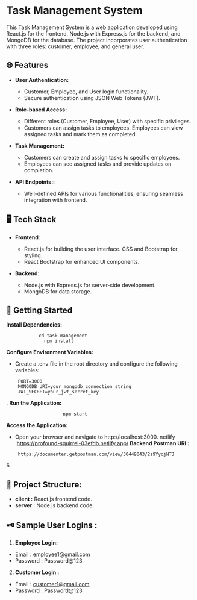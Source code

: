 
# Task Management System

This Task Management System is a web application developed using React.js for the frontend, Node.js with Express.js for the backend, and MongoDB for the database. The project incorporates user authentication with three roles: customer, employee, and general user.


## 🌐 Features

* __User Authentication:__ 
   * Customer, Employee, and User login functionality.
   * Secure authentication using JSON Web Tokens (JWT).
   
* __Role-based Access:__ 

  * Different roles (Customer, Employee, User) with   specific privileges.
  * Customers can assign tasks to employees.
Employees can view assigned tasks and mark them as completed.

* __Task Management:__ 

   * Customers can create and assign tasks to specific employees.
   * Employees can see assigned tasks and provide updates on completion.

* __API Endpoints::__ 

   * Well-defined APIs for various functionalities, ensuring seamless integration with frontend.
## 🖥️ Tech Stack

 * __Frontend__:

   * React.js for building the user interface.
     CSS and Bootstrap for styling.
   * React Bootstrap for enhanced UI components.
* __Backend__:

   * Node.js with Express.js for server-side development.
  * MongoDB for data storage.
## 🎯 Getting Started

 __Install Dependencies:__
        
                cd task-management
                  npm install

 __Configure Environment Variables:__

* Create a .env file in the root directory and configure the following variables:

       PORT=3000
       MONGODB_URI=your_mongodb_connection_string
       JWT_SECRET=your_jwt_secret_key
. __Run the Application:__
           
                         npm start

__Access the Application:__

* Open your browser and navigate to http://localhost:3000.
netlify :https://profound-squirrel-03efdb.netlify.app/
 __Backend Postman URl :__  

       https://documenter.getpostman.com/view/30449043/2s9YyqjNTJ



6


## 📌 Project Structure:

* __client :__ React.js frontend code.
* __server :__ Node.js backend code.
## 🗝️ Sample User Logins :

1. __Employee Login:__

* Email : employee1@gmail.com
* Password : Password@123

2. __Customer Login :__
* Email : customer1@gmail.com
* Password : Password@123


